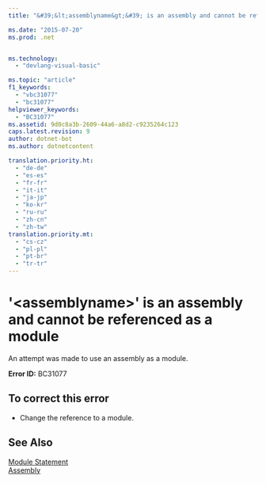 ```yaml
---
title: "&#39;&lt;assemblyname&gt;&#39; is an assembly and cannot be referenced as a module | Microsoft Docs"

ms.date: "2015-07-20"
ms.prod: .net


ms.technology: 
  - "devlang-visual-basic"

ms.topic: "article"
f1_keywords: 
  - "vbc31077"
  - "bc31077"
helpviewer_keywords: 
  - "BC31077"
ms.assetid: 9d0c8a3b-2609-44a6-a8d2-c9235264c123
caps.latest.revision: 9
author: dotnet-bot
ms.author: dotnetcontent

translation.priority.ht: 
  - "de-de"
  - "es-es"
  - "fr-fr"
  - "it-it"
  - "ja-jp"
  - "ko-kr"
  - "ru-ru"
  - "zh-cn"
  - "zh-tw"
translation.priority.mt: 
  - "cs-cz"
  - "pl-pl"
  - "pt-br"
  - "tr-tr"
---
```

# &#39;&lt;assemblyname&gt;&#39; is an assembly and cannot be referenced as a module
An attempt was made to use an assembly as a module.  
  
 **Error ID:** BC31077  
  
## To correct this error  
  
-   Change the reference to a module.  
  
## See Also  
 [Module Statement](../../visual-basic/language-reference/statements/module-statement.md)   
 [Assembly](../../visual-basic/language-reference/modifiers/assembly.md)